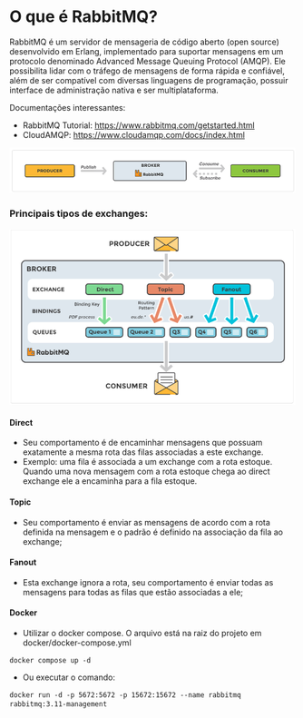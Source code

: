 # O que é RabbitMQ?
RabbitMQ é um servidor de mensageria de código aberto (open source) desenvolvido em Erlang, 
implementado para suportar mensagens em um protocolo denominado Advanced Message Queuing Protocol (AMQP).
Ele possibilita lidar com o tráfego de mensagens de forma rápida e confiável, além de ser compatível com
diversas linguagens de programação, possuir interface de administração nativa e ser multiplataforma.

Documentações interessantes:
- RabbitMQ Tutorial: https://www.rabbitmq.com/getstarted.html
- CloudAMQP: https://www.cloudamqp.com/docs/index.html

<p align="center">
  <img src="images/general-example.png" />
</p>

### Principais tipos de exchanges:
<p align="center">
  <img src="images/types-exchanges.png" />
</p>

#### Direct
- Seu comportamento é de encaminhar mensagens que possuam exatamente a mesma rota das filas associadas a este exchange.
- Exemplo: uma fila é associada a um exchange com a rota estoque. Quando uma nova mensagem com a rota estoque chega ao direct exchange ele a encaminha para a fila estoque.

#### Topic
- Seu comportamento é enviar as mensagens de acordo com a rota definida na mensagem e o padrão é definido na associação da fila ao exchange;

#### Fanout
- Esta exchange ignora a rota, seu comportamento é enviar todas as mensagens para todas as filas que estão associadas a ele;
 
#### Docker
- Utilizar o docker compose. O arquivo está na raiz do projeto em docker/docker-compose.yml
```
docker compose up -d
```
- Ou executar o comando:
```
docker run -d -p 5672:5672 -p 15672:15672 --name rabbitmq rabbitmq:3.11-management
```


